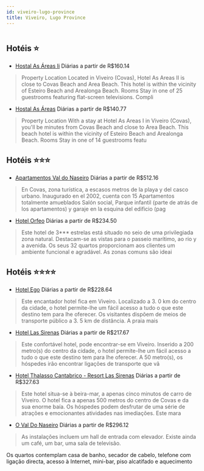 ```yaml
---
id: viveiro-lugo-province
title: Viveiro, Lugo Province
---
```


<center><img src="https://assets.cosmos-data.com/40/11889cbc81414074acad8576054004d9/JP550979.jpg" alt="" /></center>


## Hotéis ⭐️

-    [Hostal As Áreas Ii](https://www.hurb.com/aud/https://www.hurb.com/hoteis/viveiro/hostal-as-areas-ii-JNP-JP383695?cmp=18055) Diárias a partir de R$160.14
   > Property Location 
Located in Viveiro (Covas), Hotel As Areas II is close to Covas Beach and Area Beach.  This hotel is within the vicinity of Esteiro Beach and Arealonga Beach.
Rooms 
Stay in one of 25 guestrooms featuring flat-screen televisions. Compli
-    [Hostal As Áreas](https://www.hurb.com/aud/https://www.hurb.com/hoteis/viveiro/hostal-as-areas-JNP-JP346173?cmp=18055) Diárias a partir de R$140.77
   > Property Location 
With a stay at Hotel As Areas I in Viveiro (Covas), you&apos;ll be minutes from Covas Beach and close to Area Beach. This beach hotel is within the vicinity of Esteiro Beach and Arealonga Beach.
Rooms 
Stay in one of 14 guestrooms featu

## Hotéis ⭐️⭐️⭐️

-    [Apartamentos Val do Naseiro](https://www.hurb.com/aud/https://www.hurb.com/hoteis/viveiro/apartamentos-val-do-naseiro-JNP-JP031735?cmp=18055) Diárias a partir de R$512.16
   > En Covas, zona turística, a escasos metros de la playa y del casco urbano. Inaugurado en el 2002, cuenta con 15 Apartamentos totalmente amueblados  Salón social, Parque infantil (parte de atrás de los apartamentos) y garaje en la esquina del edificio (pag
-    [Hotel Orfeo](https://www.hurb.com/aud/https://www.hurb.com/hoteis/viveiro/hotel-orfeo-JNP-JP031724?cmp=18055) Diárias a partir de R$234.50
   > Este hotel de 3*** estrelas está situado no seio de uma privilegiada zona natural. Destacam-se as vistas para o passeio marítimo, ao rio y a avenida. Os seus 32 quartos proporcionam aos clientes um ambiente funcional e agradável. As zonas comuns são ideai

## Hotéis ⭐️⭐️⭐️⭐️

-    [Hotel Ego](https://www.hurb.com/aud/https://www.hurb.com/hoteis/viveiro/hotel-ego-JNP-JP550979?cmp=18055) Diárias a partir de R$228.64
   > Este encantador hotel fica em Viveiro. Localizado a 3. 0 km do centro da cidade, o hotel permite-lhe um fácil acesso a tudo o que este destino tem para lhe oferecer. Os visitantes dispõem de meios de transporte público a 3. 5 km de distância. A praia mais
-    [Hotel Las Sirenas](https://www.hurb.com/aud/https://www.hurb.com/hoteis/viveiro/hotel-las-sirenas-JNP-JP031734?cmp=18055) Diárias a partir de R$217.67
   > Este confortável hotel, pode encontrar-se em Viveiro. Inserido a 200 metro(s) do centro da cidade, o hotel permite-lhe um fácil acesso a tudo o que este destino tem para lhe oferecer. A 50 metro(s), os hóspedes irão encontrar ligações de transporte que vã
-    [Hotel Thalasso Cantabrico - Resort Las Sirenas](https://www.hurb.com/aud/https://www.hurb.com/hoteis/viveiro/hotel-thalasso-cantabrico-resort-las-sirenas-JNP-JP01887C?cmp=18055) Diárias a partir de R$327.63
   > Este hotel situa-se à beira-mar, a apenas cinco minutos de carro de Viveiro. O hotel fica a apenas 500 metros do centro de Covas e da sua enorme baía. Os hóspedes podem desfrutar de uma série de atrações e emocionantes atividades nas imediações. Este mara
-    [O Val Do Naseiro](https://www.hurb.com/aud/https://www.hurb.com/hoteis/viveiro/o-val-do-naseiro-JNP-JP119452?cmp=18055) Diárias a partir de R$296.12
   > As instalações incluem um hall de entrada com elevador. Existe ainda um café, um bar, uma sala de televisão.

Os quartos contemplam casa de banho, secador de cabelo, telefone com ligação directa, acesso à Internet, mini-bar, piso alcatifado e aquecimento 
